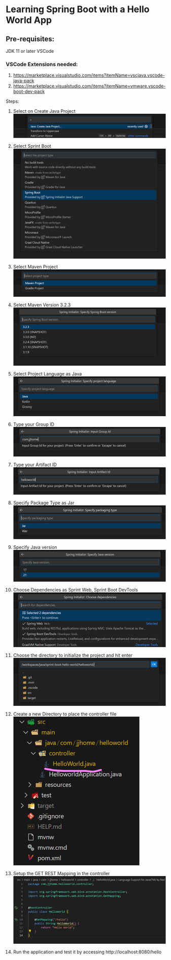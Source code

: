 # Learning Spring Boot with a Hello World App

## Pre-requisites:
JDK 11 or later
VSCode

### VSCode Extensions needed:
1) https://marketplace.visualstudio.com/items?itemName=vscjava.vscode-java-pack
2) https://marketplace.visualstudio.com/items?itemName=vmware.vscode-boot-dev-pack

Steps:

1) Select on Create Java Project
![Create Java Project](/assets/image.png)

2) Select Sprint Boot
![Sprint Boot](/assets/image-1.png)

3) Select Maven Project
![Maven](/assets/image-2.png)

4) Select Maven Version 3.2.3 
![Maven version](/assets/image-3.png)

5) Select Project Language as Java
![Project Language](/assets/image-4.png)

6) Type your Group ID
![Group ID](/assets/image-5.png)

7) Type your Artifact ID
![alt text](/assets/image-7.png)

8) Specify Package Type as Jar
![Package type](/assets/image-8.png)

9) Specify Java version
![Java version](/assets/image-9.png)

10) Choose Dependencies as Sprint Web, Sprint Boot DevTools
![Dependencies](/assets/image-10.png)

11) Choose the directory to initialize the project and hit enter
![directory](/assets/image-11.png)

12) Create a new Directory to place the controller file
![controller](/assets/image-12.png)

13) Setup the GET REST Mapping in the controller
![GETMapping](/assets/image-13.png)

14) Run the application and test it by accessing http://localhost:8080/hello
